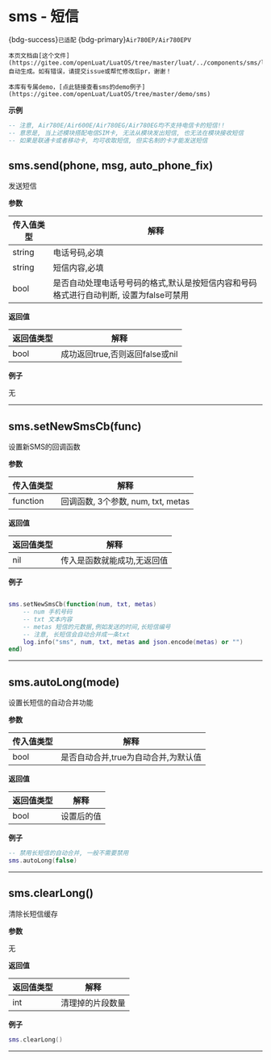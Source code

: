 # sms - 短信

{bdg-success}`已适配` {bdg-primary}`Air780EP/Air780EPV`

```{note}
本页文档由[这个文件](https://gitee.com/openLuat/LuatOS/tree/master/luat/../components/sms/luat_lib_sms.c)自动生成。如有错误，请提交issue或帮忙修改后pr，谢谢！
```

```{tip}
本库有专属demo，[点此链接查看sms的demo例子](https://gitee.com/openLuat/LuatOS/tree/master/demo/sms)
```

**示例**

```lua
-- 注意, Air780E/Air600E/Air780EG/Air780EG均不支持电信卡的短信!!
-- 意思是, 当上述模块搭配电信SIM卡, 无法从模块发出短信, 也无法在模块接收短信
-- 如果是联通卡或者移动卡, 均可收取短信, 但实名制的卡才能发送短信

```

## sms.send(phone, msg, auto_phone_fix)



发送短信

**参数**

|传入值类型|解释|
|-|-|
|string|电话号码,必填|
|string|短信内容,必填|
|bool|是否自动处理电话号号码的格式,默认是按短信内容和号码格式进行自动判断, 设置为false可禁用|

**返回值**

|返回值类型|解释|
|-|-|
|bool|成功返回true,否则返回false或nil|

**例子**

无

---

## sms.setNewSmsCb(func)



设置新SMS的回调函数

**参数**

|传入值类型|解释|
|-|-|
|function|回调函数, 3个参数, num, txt, metas|

**返回值**

|返回值类型|解释|
|-|-|
|nil|传入是函数就能成功,无返回值|

**例子**

```lua

sms.setNewSmsCb(function(num, txt, metas)
    -- num 手机号码
    -- txt 文本内容
    -- metas 短信的元数据,例如发送的时间,长短信编号
    -- 注意, 长短信会自动合并成一条txt
    log.info("sms", num, txt, metas and json.encode(metas) or "")
end)

```

---

## sms.autoLong(mode)



设置长短信的自动合并功能

**参数**

|传入值类型|解释|
|-|-|
|bool|是否自动合并,true为自动合并,为默认值|

**返回值**

|返回值类型|解释|
|-|-|
|bool|设置后的值|

**例子**

```lua
-- 禁用长短信的自动合并, 一般不需要禁用
sms.autoLong(false)

```

---

## sms.clearLong()



清除长短信缓存

**参数**

无

**返回值**

|返回值类型|解释|
|-|-|
|int|清理掉的片段数量|

**例子**

```lua
sms.clearLong()

```

---

